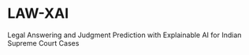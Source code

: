 # LAW-XAI
 Legal Answering and Judgment Prediction with Explainable AI for Indian Supreme  Court Cases
